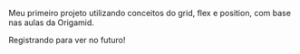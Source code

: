 Meu primeiro projeto utilizando conceitos do grid, flex e position, com base nas aulas da Origamid. 

Registrando para ver no futuro!
